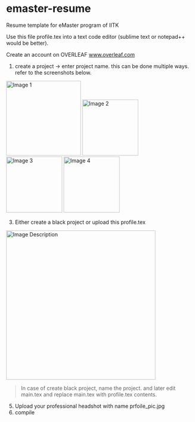 # emaster-resume
Resume template for eMaster program of IITK 

Use this file profile.tex into a text code editor (sublime text or notepad++ would be better).

Create an account on OVERLEAF [ www.overleaf.com ](https://www.overleaf.com/login)
1. create a project -> enter project name. this can be done multiple ways. refer to the screenshots below. 
<!-- Adjust the width as needed -->
<img src="https://github.com/khemanta/emaster-resume/assets/1812557/d8920d47-a6c1-44cf-9538-47848700a7c9" alt="Image 1" width="200" />
<img src="https://github.com/khemanta/emaster-resume/assets/1812557/f87245a0-5f02-4bf6-9f33-339471ac6eac" alt="Image 2" width="150" />
<img src="https://github.com/khemanta/emaster-resume/assets/1812557/b5bac7ef-154d-4218-b5bf-a82159dccf7e" alt="Image 3" width="150" />
<img src="https://github.com/khemanta/emaster-resume/assets/1812557/218d0708-02e5-43c3-a227-008bf1ff3d63" alt="Image 4" width="150" />

   
3. Either create a black project or upload this profile.tex
<img src="https://github.com/khemanta/emaster-resume/assets/1812557/47b511e1-b4f9-44e1-9ddc-9624c2cb1f9b" alt="Image Description" width="400px" />


> In case of create black project, name the project. and later edit main.tex and replace main.tex with profile.tex contents. 
5. Upload your professional headshot with name prfoile_pic.jpg
6. compile 
